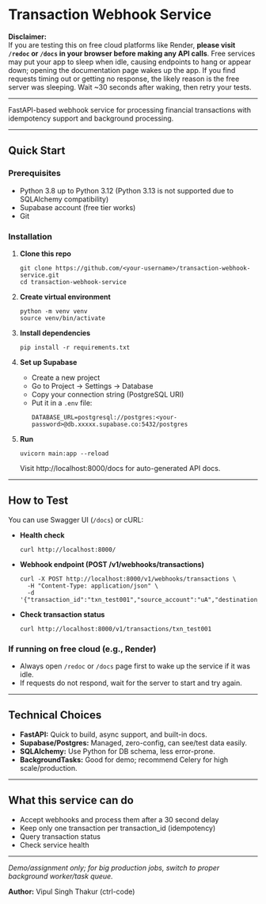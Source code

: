 # Transaction Webhook Service

**Disclaimer:**  
If you are testing this on free cloud platforms like Render, **please visit `/redoc` or `/docs` in your browser before making any API calls**. Free services may put your app to sleep when idle, causing endpoints to hang or appear down; opening the documentation page wakes up the app. If you find requests timing out or getting no response, the likely reason is the free server was sleeping. Wait ~30 seconds after waking, then retry your tests.

---

FastAPI-based webhook service for processing financial transactions with idempotency support and background processing.

---

## Quick Start

### Prerequisites
- Python 3.8 up to Python 3.12 (Python 3.13 is not supported due to SQLAlchemy compatibility)
- Supabase account (free tier works)
- Git

### Installation

1. **Clone this repo**
    ```
    git clone https://github.com/<your-username>/transaction-webhook-service.git
    cd transaction-webhook-service
    ```

2. **Create virtual environment**
    ```
    python -m venv venv
    source venv/bin/activate
    ```

3. **Install dependencies**
    ```
    pip install -r requirements.txt
    ```

4. **Set up Supabase**
    - Create a new project
    - Go to Project → Settings → Database
    - Copy your connection string (PostgreSQL URI)
    - Put it in a `.env` file:
      ```
      DATABASE_URL=postgresql://postgres:<your-password>@db.xxxxx.supabase.co:5432/postgres
      ```

5. **Run**
    ```
    uvicorn main:app --reload
    ```
    Visit http://localhost:8000/docs for auto-generated API docs.

---

## How to Test

You can use Swagger UI (`/docs`) or cURL:

- **Health check**
    ```
    curl http://localhost:8000/
    ```
- **Webhook endpoint (POST /v1/webhooks/transactions)**
    ```
    curl -X POST http://localhost:8000/v1/webhooks/transactions \
      -H "Content-Type: application/json" \
      -d '{"transaction_id":"txn_test001","source_account":"uA","destination_account":"mB","amount":1000,"currency":"INR"}'
    ```
- **Check transaction status**
    ```
    curl http://localhost:8000/v1/transactions/txn_test001
    ```

### If running on free cloud (e.g., Render)
- Always open `/redoc` or `/docs` page first to wake up the service if it was idle.
- If requests do not respond, wait for the server to start and try again.

---

## Technical Choices

- **FastAPI:** Quick to build, async support, and built-in docs.
- **Supabase/Postgres:** Managed, zero-config, can see/test data easily.
- **SQLAlchemy:** Use Python for DB schema, less error-prone.
- **BackgroundTasks:** Good for demo; recommend Celery for high scale/production.

---

## What this service can do

- Accept webhooks and process them after a 30 second delay
- Keep only one transaction per transaction_id (idempotency)
- Query transaction status
- Check service health

---

*Demo/assignment only; for big production jobs, switch to proper background worker/task queue.*

**Author:** Vipul Singh Thakur (ctrl-code)

